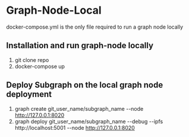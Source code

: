 # Graph-Node-Local
docker-compose.yml is the only file required to run a graph node locally

## Installation and run graph-node locally
1. git clone repo
2. docker-compose up

## Deploy Subgraph on the local graph node deployment
1. graph create git_user_name/subgraph_name --node http://127.0.0.1:8020
2. graph deploy git_user_name/subgraph_name --debug --ipfs http://localhost:5001 --node http://127.0.0.1:8020
